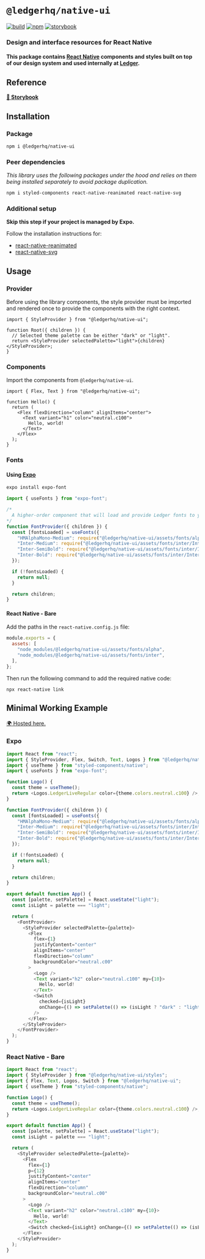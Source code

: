 # `@ledgerhq/native-ui`

[![build](https://github.com/LedgerHQ/ui/actions/workflows/native.yml/badge.svg)](https://github.com/LedgerHQ/ui/actions/workflows/native.yml)
[![npm](https://img.shields.io/npm/v/@ledgerhq/native-ui)](https://www.npmjs.com/package/@ledgerhq/native-ui)
[![storybook](https://img.shields.io/badge/Storybook-📚-61DBFB)](https://ledger-live-ui-native.vercel.app)

### Design and interface resources for React Native

#### This package contains [React Native](https://reactnative.dev/) components and styles built on top of our design system and used internally at [Ledger](https://www.ledger.com/).

## Reference

**[🔗 Storybook](https://ledger-live-ui-native.vercel.app/)**

## Installation

### Package

```sh
npm i @ledgerhq/native-ui
```

### Peer dependencies

_This library uses the following packages under the hood and relies on them being installed separately to avoid package duplication._

```sh
npm i styled-components react-native-reanimated react-native-svg
```

### Additional setup

**Skip this step if your project is managed by Expo.**

Follow the installation instructions for:

- [react-native-reanimated](https://docs.swmansion.com/react-native-reanimated/docs/2.2.0/installation)
- [react-native-svg](https://github.com/react-native-svg/react-native-svg#installation)

## Usage

### Provider

Before using the library components, the style provider must be imported and rendered once to provide the components with the right context.

```tsx
import { StyleProvider } from "@ledgerhq/native-ui";

function Root({ children }) {
  // Selected theme palette can be either "dark" or "light".
  return <StyleProvider selectedPalette="light">{children}</StyleProvider>;
}
```

### Components

Import the components from `@ledgerhq/native-ui`.

```tsx
import { Flex, Text } from "@ledgerhq/native-ui";

function Hello() {
  return (
    <Flex flexDirection="column" alignItems="center">
      <Text variant="h1" color="neutral.c100">
        Hello, world!
      </Text>
    </Flex>
  );
}
```

### Fonts

#### Using [Expo](https://expo.dev/)

```sh
expo install expo-font
```

```js
import { useFonts } from "expo-font";

/*
  A higher-order component that will load and provide Ledger fonts to your app.
*/
function FontProvider({ children }) {
  const [fontsLoaded] = useFonts({
    "HMAlphaMono-Medium": require("@ledgerhq/native-ui/assets/fonts/alpha/HMAlphaMono-Medium.otf"),
    "Inter-Medium": require("@ledgerhq/native-ui/assets/fonts/inter/Inter-Medium.otf"),
    "Inter-SemiBold": require("@ledgerhq/native-ui/assets/fonts/inter/Inter-SemiBold.otf"),
    "Inter-Bold": require("@ledgerhq/native-ui/assets/fonts/inter/Inter-Bold.otf"),
  });

  if (!fontsLoaded) {
    return null;
  }

  return children;
}
```

#### React Native - Bare

Add the paths in the `react-native.config.js` file:

```js
module.exports = {
  assets: [
    "node_modules/@ledgerhq/native-ui/assets/fonts/alpha",
    "node_modules/@ledgerhq/native-ui/assets/fonts/inter",
  ],
};
```

Then run the following command to add the required native code:

```
npx react-native link
```

## Minimal Working Example

[🌍 Hosted here.](https://snack.expo.dev/PG3RFRIAP)

### Expo

```js
import React from "react";
import { StyleProvider, Flex, Switch, Text, Logos } from "@ledgerhq/native-ui";
import { useTheme } from "styled-components/native";
import { useFonts } from "expo-font";

function Logo() {
  const theme = useTheme();
  return <Logos.LedgerLiveRegular color={theme.colors.neutral.c100} />;
}

function FontProvider({ children }) {
  const [fontsLoaded] = useFonts({
    "HMAlphaMono-Medium": require("@ledgerhq/native-ui/assets/fonts/alpha/HMAlphaMono-Medium.otf"),
    "Inter-Medium": require("@ledgerhq/native-ui/assets/fonts/inter/Inter-Medium.otf"),
    "Inter-SemiBold": require("@ledgerhq/native-ui/assets/fonts/inter/Inter-SemiBold.otf"),
    "Inter-Bold": require("@ledgerhq/native-ui/assets/fonts/inter/Inter-Bold.otf"),
  });

  if (!fontsLoaded) {
    return null;
  }

  return children;
}

export default function App() {
  const [palette, setPalette] = React.useState("light");
  const isLight = palette === "light";

  return (
    <FontProvider>
      <StyleProvider selectedPalette={palette}>
        <Flex
          flex={1}
          justifyContent="center"
          alignItems="center"
          flexDirection="column"
          backgroundColor="neutral.c00"
        >
          <Logo />
          <Text variant="h2" color="neutral.c100" my={10}>
            Hello, world!
          </Text>
          <Switch
            checked={isLight}
            onChange={() => setPalette(() => (isLight ? "dark" : "light"))}
          />
        </Flex>
      </StyleProvider>
    </FontProvider>
  );
}
```

### React Native - Bare

```js
import React from "react";
import { StyleProvider } from "@ledgerhq/native-ui/styles";
import { Flex, Text, Logos, Switch } from "@ledgerhq/native-ui";
import { useTheme } from "styled-components/native";

function Logo() {
  const theme = useTheme();
  return <Logos.LedgerLiveRegular color={theme.colors.neutral.c100} />;
}

export default function App() {
  const [palette, setPalette] = React.useState("light");
  const isLight = palette === "light";

  return (
    <StyleProvider selectedPalette={palette}>
      <Flex
        flex={1}
        p={12}
        justifyContent="center"
        alignItems="center"
        flexDirection="column"
        backgroundColor="neutral.c00"
      >
        <Logo />
        <Text variant="h2" color="neutral.c100" my={10}>
          Hello, world!
        </Text>
        <Switch checked={isLight} onChange={() => setPalette(() => (isLight ? "dark" : "light"))} />
      </Flex>
    </StyleProvider>
  );
}
```
